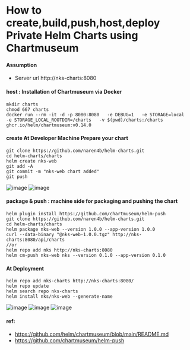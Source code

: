 # How to create,build,push,host,deploy Private Helm Charts using Chartmuseum 
#### Assumption
- Server url http://nks-charts:8080

#### host : Installation of Chartmuseum  via Docker 
```
mkdir charts
chmod 667 charts
docker run --rm -it -d -p 8080:8080   -e DEBUG=1   -e STORAGE=local   -e STORAGE_LOCAL_ROOTDIR=/charts   -v $(pwd)/charts:/charts ghcr.io/helm/chartmuseum:v0.14.0
```

#### create At Developer Machine Prepare your chart 
```
git clone https://github.com/naren4b/helm-charts.git
cd helm-charts/charts
helm create nks-web
git add -A
git commit -m "nks-web chart added"
git push
```
![image](https://user-images.githubusercontent.com/3488520/192074163-a10d0097-ef1f-4760-a3fe-181feda4bfe5.png)
![image](https://user-images.githubusercontent.com/3488520/192074099-2327a912-ba7f-4c7d-b6f0-c555c558cd2b.png)


#### package & push :  machine side for packaging and pushing the chart 
```
helm plugin install https://github.com/chartmuseum/helm-push
git clone https://github.com/naren4b/helm-charts.git
cd helm-charts/charts
helm package nks-web --version 1.0.0 --app-version 1.0.0
curl --data-binary "@nks-web-1.0.0.tgz" http://nks-charts:8080/api/charts
//or 
helm repo add nks http://nks-charts:8080
helm cm-push nks-web nks --version 0.1.0 --app-version 0.1.0
```

#### At Deployment 
```
helm repo add nks-charts http://nks-charts:8080/
helm repo update
helm search repo nks-charts
helm install nks/nks-web --generate-name
```
![image](https://user-images.githubusercontent.com/3488520/192074351-18c9bf41-b533-47b9-914e-7339bb5d4b02.png)
![image](https://user-images.githubusercontent.com/3488520/192074377-1f743e53-fe55-47fe-b72b-98160d395af7.png)
![image](https://user-images.githubusercontent.com/3488520/192074420-c4253391-67d7-4459-83a7-4e97ad8b9354.png)



#### ref: 
- https://github.com/helm/chartmuseum/blob/main/README.md
- https://github.com/chartmuseum/helm-push
